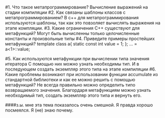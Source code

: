 
#1. Что такое метапрограммирование?
    Вычисление выражений на стадии компиляции
#2. Как связаны шаблоны классов с метапрограммированием?
    В с++ для метапрограммирования используются шаблоны, так как это 
    повзоляет вычислять выражения на этапе компляции.
#3. Какие ограничения С++ существуют для метафункций?
    Могут быть вычисленны только целочисленные константы и произвольные типы
#4. Приведите примеры простейших метафункций?
    template<class N>
    class a{
        static const int value = 1;
    };
    ... = a<1>::value;
    
#5. Как используются метафункции при вычислении типа значения итератора
    С помощью них можно узнать необходимы тип. И в последующем создать экземпляр этого типа на этапе компиляции
#6. Какие проблемы возникают при использовании функции accumulate из стандартной библиотеки и как ее можно решить с помощью метафункций?
    Не всегда правильно можно определить типо возвращаемого значения. Благордаря метафункциям можно узнать необходимый тип,
    создать экземпляр этого типа и вернуть его.

####з.ы. мне эта тема показалось очень смешной. Я правда хорошо посмеялся. Я (не) знаю почему.